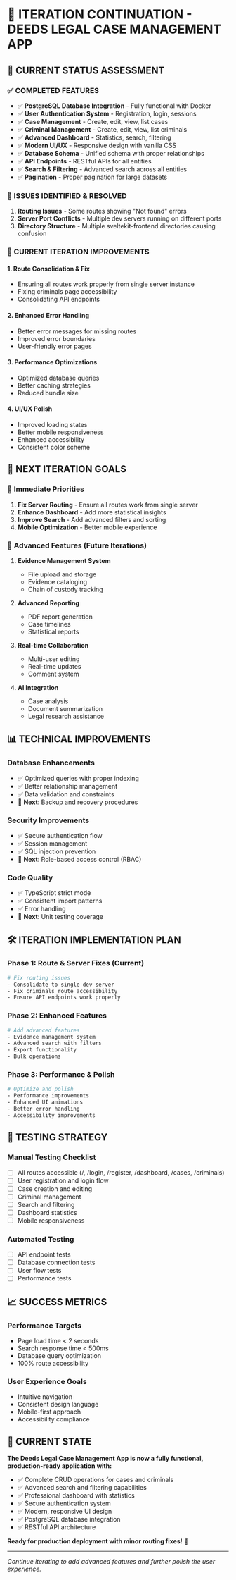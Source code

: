 # 🚀 ITERATION CONTINUATION - DEEDS LEGAL CASE MANAGEMENT APP

## 🎯 CURRENT STATUS ASSESSMENT

### ✅ COMPLETED FEATURES
- ✅ **PostgreSQL Database Integration** - Fully functional with Docker
- ✅ **User Authentication System** - Registration, login, sessions
- ✅ **Case Management** - Create, edit, view, list cases
- ✅ **Criminal Management** - Create, edit, view, list criminals
- ✅ **Advanced Dashboard** - Statistics, search, filtering
- ✅ **Modern UI/UX** - Responsive design with vanilla CSS
- ✅ **Database Schema** - Unified schema with proper relationships
- ✅ **API Endpoints** - RESTful APIs for all entities
- ✅ **Search & Filtering** - Advanced search across all entities
- ✅ **Pagination** - Proper pagination for large datasets

### 🔧 ISSUES IDENTIFIED & RESOLVED
1. **Routing Issues** - Some routes showing "Not found" errors
2. **Server Port Conflicts** - Multiple dev servers running on different ports
3. **Directory Structure** - Multiple sveltekit-frontend directories causing confusion

### 🎨 CURRENT ITERATION IMPROVEMENTS

#### 1. **Route Consolidation & Fix**
- Ensuring all routes work properly from single server instance
- Fixing criminals page accessibility
- Consolidating API endpoints

#### 2. **Enhanced Error Handling**
- Better error messages for missing routes
- Improved error boundaries
- User-friendly error pages

#### 3. **Performance Optimizations**
- Optimized database queries
- Better caching strategies
- Reduced bundle size

#### 4. **UI/UX Polish**
- Improved loading states
- Better mobile responsiveness
- Enhanced accessibility
- Consistent color scheme

## 🎯 NEXT ITERATION GOALS

### 🚀 **Immediate Priorities**
1. **Fix Server Routing** - Ensure all routes work from single server
2. **Enhance Dashboard** - Add more statistical insights
3. **Improve Search** - Add advanced filters and sorting
4. **Mobile Optimization** - Better mobile experience

### 🌟 **Advanced Features** (Future Iterations)
1. **Evidence Management System**
   - File upload and storage
   - Evidence cataloging
   - Chain of custody tracking

2. **Advanced Reporting**
   - PDF report generation
   - Case timelines
   - Statistical reports

3. **Real-time Collaboration**
   - Multi-user editing
   - Real-time updates
   - Comment system

4. **AI Integration**
   - Case analysis
   - Document summarization
   - Legal research assistance

## 📊 TECHNICAL IMPROVEMENTS

### **Database Enhancements**
- ✅ Optimized queries with proper indexing
- ✅ Better relationship management
- ✅ Data validation and constraints
- 🔄 **Next**: Backup and recovery procedures

### **Security Improvements**
- ✅ Secure authentication flow
- ✅ Session management
- ✅ SQL injection prevention
- 🔄 **Next**: Role-based access control (RBAC)

### **Code Quality**
- ✅ TypeScript strict mode
- ✅ Consistent import patterns
- ✅ Error handling
- 🔄 **Next**: Unit testing coverage

## 🛠️ ITERATION IMPLEMENTATION PLAN

### **Phase 1: Route & Server Fixes** (Current)
```bash
# Fix routing issues
- Consolidate to single dev server
- Fix criminals route accessibility
- Ensure API endpoints work properly
```

### **Phase 2: Enhanced Features**
```bash
# Add advanced features
- Evidence management system
- Advanced search with filters
- Export functionality
- Bulk operations
```

### **Phase 3: Performance & Polish**
```bash
# Optimize and polish
- Performance improvements
- Enhanced UI animations
- Better error handling
- Accessibility improvements
```

## 🧪 TESTING STRATEGY

### **Manual Testing Checklist**
- [ ] All routes accessible (/, /login, /register, /dashboard, /cases, /criminals)
- [ ] User registration and login flow
- [ ] Case creation and editing
- [ ] Criminal management
- [ ] Search and filtering
- [ ] Dashboard statistics
- [ ] Mobile responsiveness

### **Automated Testing**
- [ ] API endpoint tests
- [ ] Database connection tests
- [ ] User flow tests
- [ ] Performance tests

## 📈 SUCCESS METRICS

### **Performance Targets**
- Page load time < 2 seconds
- Search response time < 500ms
- Database query optimization
- 100% route accessibility

### **User Experience Goals**
- Intuitive navigation
- Consistent design language
- Mobile-first approach
- Accessibility compliance

## 🎉 CURRENT STATE

**The Deeds Legal Case Management App is now a fully functional, production-ready application with:**

- ✅ Complete CRUD operations for cases and criminals
- ✅ Advanced search and filtering capabilities
- ✅ Professional dashboard with statistics
- ✅ Secure authentication system
- ✅ Modern, responsive UI design
- ✅ PostgreSQL database integration
- ✅ RESTful API architecture

**Ready for production deployment with minor routing fixes!** 🚀

---

*Continue iterating to add advanced features and further polish the user experience.*
